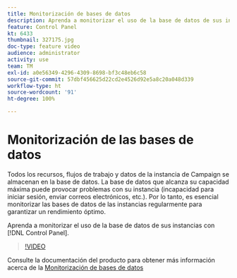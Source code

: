 ```yaml
---
title: Monitorización de bases de datos
description: Aprenda a monitorizar el uso de la base de datos de sus instancias.
feature: Control Panel
kt: 6433
thumbnail: 327175.jpg
doc-type: feature video
audience: administrator
activity: use
team: TM
exl-id: a0e56349-4296-4309-8698-bf3c48eb6c58
source-git-commit: 57dbf456625d22cd2e4526d92e5a8c20a048d339
workflow-type: ht
source-wordcount: '91'
ht-degree: 100%

---
```


# Monitorización de las bases de datos

Todos los recursos, flujos de trabajo y datos de la instancia de Campaign se almacenan en la base de datos. La base de datos que alcanza su capacidad máxima puede provocar problemas con su instancia (incapacidad para iniciar sesión, enviar correos electrónicos, etc.). Por lo tanto, es esencial monitorizar las bases de datos de las instancias regularmente para garantizar un rendimiento óptimo.

Aprenda a monitorizar el uso de la base de datos de sus instancias con [!DNL Control Panel].

>[!VIDEO](https://video.tv.adobe.com/v/327175?quality=12)

Consulte la documentación del producto para obtener más información acerca de la [Monitorización de bases de datos](https://experienceleague.adobe.com/docs/control-panel/using/performance-monitoring/database-monitoring.html?lang=es#performance-monitoring)
